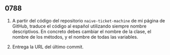 ## 0788

1. A partir del código del repositorio `naive-ticket-machine` de mi página de GitHub, traduce el código al español utilizando siempre nombre descriptivos. En concreto debes cambiar el nombre de la clase, el nombre de los métodos, y el nombre de todas las variables.

2. Entrega la URL del último commit.
